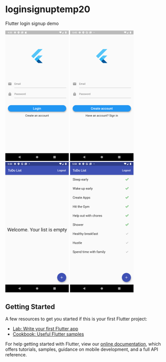 # loginsignuptemp20

Flutter login signup demo


<p float="left">
  <img src="/images/login_screenshot.png" alt="Login Screenshot" width="200" />
  <img src="/images/signup_screenshot.png" alt="Signup Screenshot" width="200" />  
  <img src="/images/emptylist_screenshot.png" alt="EmptyList Screenshot" width="200" />
  <img src="/images/todolist_screenshot.png" alt="Todolist Screenshot" width="200" />
</p>

## Getting Started

A few resources to get you started if this is your first Flutter project:

- [Lab: Write your first Flutter app](https://flutter.dev/docs/get-started/codelab)
- [Cookbook: Useful Flutter samples](https://flutter.dev/docs/cookbook)

For help getting started with Flutter, view our
[online documentation](https://flutter.dev/docs), which offers tutorials,
samples, guidance on mobile development, and a full API reference.
